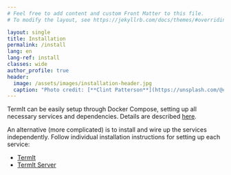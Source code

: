```yaml
---
# Feel free to add content and custom Front Matter to this file.
# To modify the layout, see https://jekyllrb.com/docs/themes/#overriding-theme-defaults

layout: single
title: Installation
permalink: /install
lang: en
lang-ref: install
classes: wide
author_profile: true
header:
  image: /assets/images/installation-header.jpg
  caption: "Photo credit: [**Clint Patterson**](https://unsplash.com/@cbpsc1?utm_source=unsplash&utm_medium=referral&utm_content=creditCopyText) on [**Unsplash**](http://unsplash.com/)"
---
```


TermIt can be easily setup through Docker Compose, setting up all necessary services and dependencies. Details are described [here](https://github.com/kbss-cvut/termit-docker).

An alternative (more complicated) is to install and wire up the services independently. Follow individual installation instructions for setting up each service:
- [TermIt](https://github.com/kbss-cvut/termit-ui)
- [TermIt Server](https://github.com/kbss-cvut/termit)
